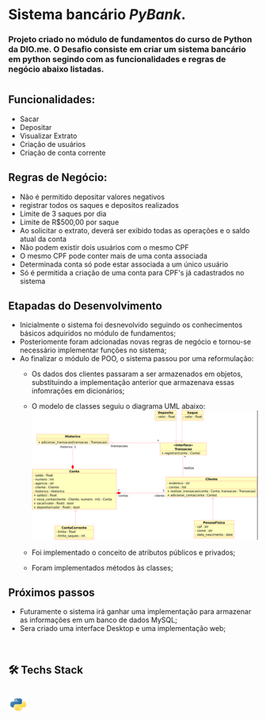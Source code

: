 # Sistema bancário *_PyBank_*.

### Projeto criado no módulo de fundamentos do curso de Python da DIO.me. O Desafio consiste em criar um sistema bancário em python segindo com as funcionalidades e regras de negócio abaixo listadas.
#

## Funcionalidades:

  * Sacar
  * Depositar
  * Visualizar Extrato
  * Criação de usuários
  * Criação de conta corrente
    
## Regras de Negócio:

  * Não é permitido depositar valores negativos
  * registrar todos os saques e depositos realizados
  * Limite de 3 saques por dia
  * Limite de R$500,00 por saque
  * Ao solicitar o extrato, deverá ser exibido todas as operações e o saldo atual da conta
  * Não podem existir dois usuários com o mesmo CPF
  * O mesmo CPF pode conter mais de uma conta associada
  * Determinada conta só pode estar associada a um único usuário
  * Só é permitida a criação de uma conta para CPF's já cadastrados no sistema

## Etapadas do Desenvolvimento

  * Inicialmente o sistema foi desnevolvido seguindo os conhecimentos básicos adquiridos no módulo de fundamentos;
  * Posteriomente foram adcionadas novas regras de negócio e tornou-se necessário implementar funções no sistema;
  * Ao finalizar o módulo de POO, o sistema passou por uma reformulação:
    * Os dados dos clientes passaram a ser armazenados em objetos, substituindo a implementação anterior que armazenava essas infomrações em dicionários;
    * O modelo de classes seguiu o diagrama UML abaixo:
      ![Diagrama UML](./UML.png)
    
    * Foi implementado o conceito de atributos públicos e privados;
    * Foram implementados métodos às classes;

## Próximos passos
  
  * Futuramente o sistema irá ganhar uma implementação para armazenar as informações em um banco de dados MySQL;
  * Sera criado uma interface Desktop e uma implementação web;

<br>

## 🛠 Techs Stack

  <div style="display: inline_block"><br>
  <img align="center" alt="Python" height="30" width="40" src="https://raw.githubusercontent.com/devicons/devicon/master/icons/python/python-original.svg">
</div>


